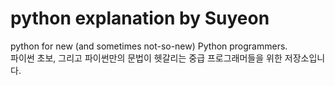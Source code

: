 # python explanation by Suyeon
python for new (and sometimes not-so-new) Python programmers.  
파이썬 초보, 그리고 파이썬만의 문법이 헷갈리는 중급 프로그래머들을 위한 저장소입니다.
